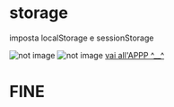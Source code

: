 # storage
imposta localStorage e sessionStorage

<img src="img/screenshot-1-2.png" alt="not image">
<img src="img/screenshot-2-2.png" alt="not image">
<a href="https://ivanpierdeveloper.github.io/storage/">vai all'APPP ^__^</a>

# FINE
